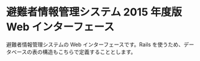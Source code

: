 # 避難者情報管理システム 2015 年度版 Web インターフェース

避難者情報管理システムの Web インターフェースです。Rails を使うため、データベースの表の構造もこちらで定義することとします。
